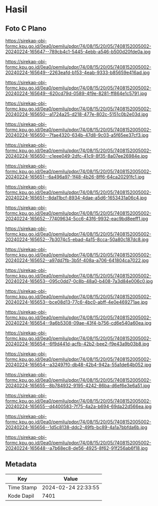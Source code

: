 # Hasil

## Foto C Plano

https://sirekap-obj-formc.kpu.go.id/0ea0/pemilu/pdpr/74/08/15/20/05/7408152005002-20240224-165647--789cb4c1-5445-4ebb-a546-b500d20fde0a.jpg

https://sirekap-obj-formc.kpu.go.id/0ea0/pemilu/pdpr/74/08/15/20/05/7408152005002-20240224-165649--2263eafd-b153-4eab-9333-b85659e416ad.jpg

https://sirekap-obj-formc.kpu.go.id/0ea0/pemilu/pdpr/74/08/15/20/05/7408152005002-20240224-165649--620cd79d-0589-4f9e-8281-ff864e1c5791.jpg

https://sirekap-obj-formc.kpu.go.id/0ea0/pemilu/pdpr/74/08/15/20/05/7408152005002-20240224-165650--a1724a25-d218-477e-802c-5151c0b2e03d.jpg

https://sirekap-obj-formc.kpu.go.id/0ea0/pemilu/pdpr/74/08/15/20/05/7408152005002-20240224-165650--7fae4320-634b-47d8-9c03-a5f65ee37cf3.jpg

https://sirekap-obj-formc.kpu.go.id/0ea0/pemilu/pdpr/74/08/15/20/05/7408152005002-20240224-165650--c1eee049-2dfc-41c9-8f35-8a07ee26984e.jpg

https://sirekap-obj-formc.kpu.go.id/0ea0/pemilu/pdpr/74/08/15/20/05/7408152005002-20240224-165651--6a496a97-1f48-4b26-8ff6-64ca20291fc1.jpg

https://sirekap-obj-formc.kpu.go.id/0ea0/pemilu/pdpr/74/08/15/20/05/7408152005002-20240224-165651--8da11bcf-8934-4dae-a5d6-1653431a06c4.jpg

https://sirekap-obj-formc.kpu.go.id/0ea0/pemilu/pdpr/74/08/15/20/05/7408152005002-20240224-165652--77409634-5cc6-43f6-9932-eac9bd8eeff1.jpg

https://sirekap-obj-formc.kpu.go.id/0ea0/pemilu/pdpr/74/08/15/20/05/7408152005002-20240224-165652--7b3074c5-ebad-4a15-8cca-50a80c187dc8.jpg

https://sirekap-obj-formc.kpu.go.id/0ea0/pemilu/pdpr/74/08/15/20/05/7408152005002-20240224-165652--a97dd7fb-3b5f-408a-a706-641804ca7022.jpg

https://sirekap-obj-formc.kpu.go.id/0ea0/pemilu/pdpr/74/08/15/20/05/7408152005002-20240224-165653--095c0dd7-0c8b-48a0-b408-7a3d84e006c0.jpg

https://sirekap-obj-formc.kpu.go.id/0ea0/pemilu/pdpr/74/08/15/20/05/7408152005002-20240224-165653--bce08d13-77c6-4bc0-abff-4e0e469271ae.jpg

https://sirekap-obj-formc.kpu.go.id/0ea0/pemilu/pdpr/74/08/15/20/05/7408152005002-20240224-165654--9a6b5308-09ae-43f4-b756-cd6e540a60ea.jpg

https://sirekap-obj-formc.kpu.go.id/0ea0/pemilu/pdpr/74/08/15/20/05/7408152005002-20240224-165654--6f9d441d-acfb-42b2-bee2-f9e43a9b03b8.jpg

https://sirekap-obj-formc.kpu.go.id/0ea0/pemilu/pdpr/74/08/15/20/05/7408152005002-20240224-165654--a32497f0-db48-42b4-942a-55a1de64b052.jpg

https://sirekap-obj-formc.kpu.go.id/0ea0/pemilu/pdpr/74/08/15/20/05/7408152005002-20240224-165655--8b784932-9195-4242-86ba-d6ef6e3e6a51.jpg

https://sirekap-obj-formc.kpu.go.id/0ea0/pemilu/pdpr/74/08/15/20/05/7408152005002-20240224-165655--d4400583-7f75-4a2a-b694-69da22d566ea.jpg

https://sirekap-obj-formc.kpu.go.id/0ea0/pemilu/pdpr/74/08/15/20/05/7408152005002-20240224-165656--1d5c8138-ddc2-49fb-bc89-4a1a7bbfda6b.jpg

https://sirekap-obj-formc.kpu.go.id/0ea0/pemilu/pdpr/74/08/15/20/05/7408152005002-20240224-165648--a7b68ec8-de56-4925-8f62-91f256ab6f18.jpg


## Metadata

| Key        | Value               |
| ---------- | ------------------- |
| Time Stamp | 2024-02-24 22:33:55 |
| Kode Dapil | 7401                |



